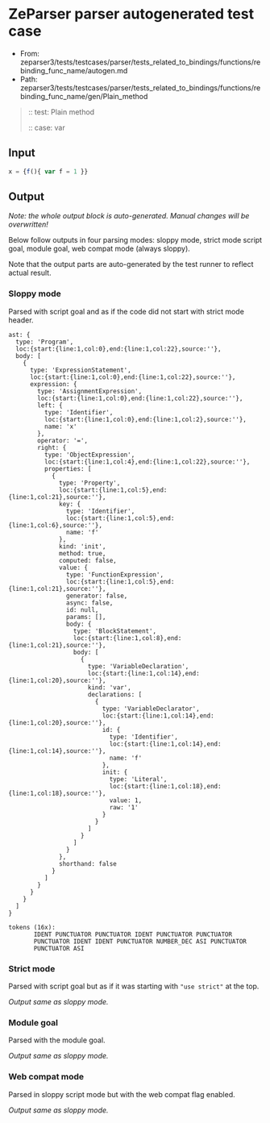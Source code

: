 # ZeParser parser autogenerated test case

- From: zeparser3/tests/testcases/parser/tests_related_to_bindings/functions/rebinding_func_name/autogen.md
- Path: zeparser3/tests/testcases/parser/tests_related_to_bindings/functions/rebinding_func_name/gen/Plain_method

> :: test: Plain method
>
> :: case: var

## Input


`````js
x = {f(){ var f = 1 }}
`````

## Output

_Note: the whole output block is auto-generated. Manual changes will be overwritten!_

Below follow outputs in four parsing modes: sloppy mode, strict mode script goal, module goal, web compat mode (always sloppy).

Note that the output parts are auto-generated by the test runner to reflect actual result.

### Sloppy mode

Parsed with script goal and as if the code did not start with strict mode header.

`````
ast: {
  type: 'Program',
  loc:{start:{line:1,col:0},end:{line:1,col:22},source:''},
  body: [
    {
      type: 'ExpressionStatement',
      loc:{start:{line:1,col:0},end:{line:1,col:22},source:''},
      expression: {
        type: 'AssignmentExpression',
        loc:{start:{line:1,col:0},end:{line:1,col:22},source:''},
        left: {
          type: 'Identifier',
          loc:{start:{line:1,col:0},end:{line:1,col:2},source:''},
          name: 'x'
        },
        operator: '=',
        right: {
          type: 'ObjectExpression',
          loc:{start:{line:1,col:4},end:{line:1,col:22},source:''},
          properties: [
            {
              type: 'Property',
              loc:{start:{line:1,col:5},end:{line:1,col:21},source:''},
              key: {
                type: 'Identifier',
                loc:{start:{line:1,col:5},end:{line:1,col:6},source:''},
                name: 'f'
              },
              kind: 'init',
              method: true,
              computed: false,
              value: {
                type: 'FunctionExpression',
                loc:{start:{line:1,col:5},end:{line:1,col:21},source:''},
                generator: false,
                async: false,
                id: null,
                params: [],
                body: {
                  type: 'BlockStatement',
                  loc:{start:{line:1,col:8},end:{line:1,col:21},source:''},
                  body: [
                    {
                      type: 'VariableDeclaration',
                      loc:{start:{line:1,col:14},end:{line:1,col:20},source:''},
                      kind: 'var',
                      declarations: [
                        {
                          type: 'VariableDeclarator',
                          loc:{start:{line:1,col:14},end:{line:1,col:20},source:''},
                          id: {
                            type: 'Identifier',
                            loc:{start:{line:1,col:14},end:{line:1,col:14},source:''},
                            name: 'f'
                          },
                          init: {
                            type: 'Literal',
                            loc:{start:{line:1,col:18},end:{line:1,col:18},source:''},
                            value: 1,
                            raw: '1'
                          }
                        }
                      ]
                    }
                  ]
                }
              },
              shorthand: false
            }
          ]
        }
      }
    }
  ]
}

tokens (16x):
       IDENT PUNCTUATOR PUNCTUATOR IDENT PUNCTUATOR PUNCTUATOR
       PUNCTUATOR IDENT IDENT PUNCTUATOR NUMBER_DEC ASI PUNCTUATOR
       PUNCTUATOR ASI
`````

### Strict mode

Parsed with script goal but as if it was starting with `"use strict"` at the top.

_Output same as sloppy mode._

### Module goal

Parsed with the module goal.

_Output same as sloppy mode._

### Web compat mode

Parsed in sloppy script mode but with the web compat flag enabled.

_Output same as sloppy mode._
